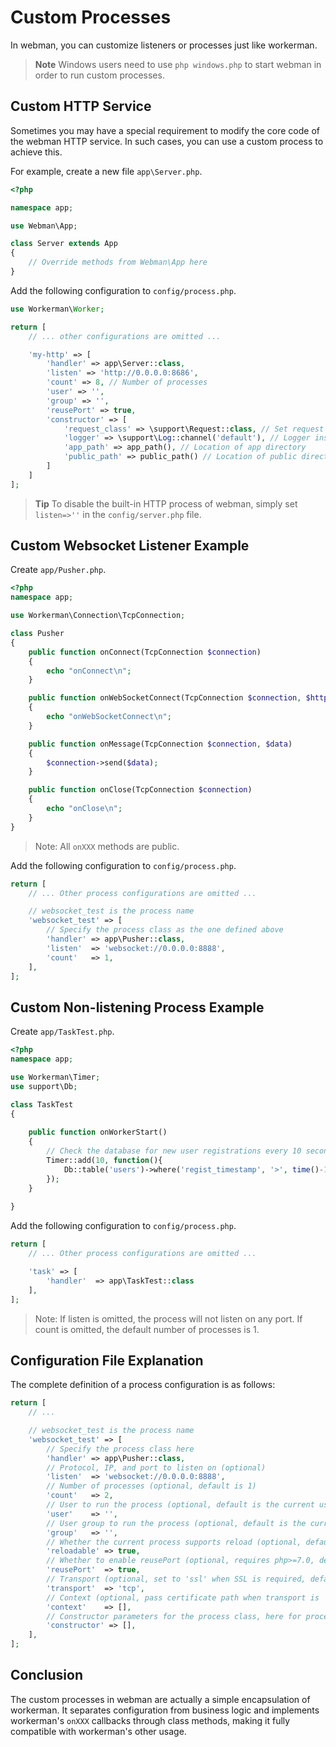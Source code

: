 # Custom Processes

In webman, you can customize listeners or processes just like workerman.

> **Note**
> Windows users need to use `php windows.php` to start webman in order to run custom processes.

## Custom HTTP Service
Sometimes you may have a special requirement to modify the core code of the webman HTTP service. In such cases, you can use a custom process to achieve this.

For example, create a new file `app\Server.php`.

```php
<?php

namespace app;

use Webman\App;

class Server extends App
{
    // Override methods from Webman\App here
}
```

Add the following configuration to `config/process.php`.

```php
use Workerman\Worker;

return [
    // ... other configurations are omitted ...

    'my-http' => [
        'handler' => app\Server::class,
        'listen' => 'http://0.0.0.0:8686',
        'count' => 8, // Number of processes
        'user' => '',
        'group' => '',
        'reusePort' => true,
        'constructor' => [
            'request_class' => \support\Request::class, // Set request class
            'logger' => \support\Log::channel('default'), // Logger instance
            'app_path' => app_path(), // Location of app directory
            'public_path' => public_path() // Location of public directory
        ]
    ]
];
```

> **Tip**
> To disable the built-in HTTP process of webman, simply set `listen=>''` in the `config/server.php` file.

## Custom Websocket Listener Example
Create `app/Pusher.php`.

```php
<?php
namespace app;

use Workerman\Connection\TcpConnection;

class Pusher
{
    public function onConnect(TcpConnection $connection)
    {
        echo "onConnect\n";
    }

    public function onWebSocketConnect(TcpConnection $connection, $http_buffer)
    {
        echo "onWebSocketConnect\n";
    }

    public function onMessage(TcpConnection $connection, $data)
    {
        $connection->send($data);
    }

    public function onClose(TcpConnection $connection)
    {
        echo "onClose\n";
    }
}
```

> Note: All `onXXX` methods are public.

Add the following configuration to `config/process.php`.

```php
return [
    // ... Other process configurations are omitted ...

    // websocket_test is the process name
    'websocket_test' => [
        // Specify the process class as the one defined above
        'handler' => app\Pusher::class,
        'listen'  => 'websocket://0.0.0.0:8888',
        'count'   => 1,
    ],
];
```

## Custom Non-listening Process Example
Create `app/TaskTest.php`.

```php
<?php
namespace app;

use Workerman\Timer;
use support\Db;

class TaskTest
{
  
    public function onWorkerStart()
    {
        // Check the database for new user registrations every 10 seconds
        Timer::add(10, function(){
            Db::table('users')->where('regist_timestamp', '>', time()-10)->get();
        });
    }
    
}
```
Add the following configuration to `config/process.php`.

```php
return [
    // ... Other process configurations are omitted ...

    'task' => [
        'handler'  => app\TaskTest::class
    ],
];
```

> Note: If listen is omitted, the process will not listen on any port. If count is omitted, the default number of processes is 1.

## Configuration File Explanation
The complete definition of a process configuration is as follows:

```php
return [
    // ... 

    // websocket_test is the process name
    'websocket_test' => [
        // Specify the process class here
        'handler' => app\Pusher::class,
        // Protocol, IP, and port to listen on (optional)
        'listen'  => 'websocket://0.0.0.0:8888',
        // Number of processes (optional, default is 1)
        'count'   => 2,
        // User to run the process (optional, default is the current user)
        'user'    => '',
        // User group to run the process (optional, default is the current user group)
        'group'   => '',
        // Whether the current process supports reload (optional, default is true)
        'reloadable' => true,
        // Whether to enable reusePort (optional, requires php>=7.0, default is true)
        'reusePort'  => true,
        // Transport (optional, set to 'ssl' when SSL is required, default is 'tcp')
        'transport'  => 'tcp',
        // Context (optional, pass certificate path when transport is 'ssl')
        'context'    => [], 
        // Constructor parameters for the process class, here for process\Pusher::class (optional)
        'constructor' => [],
    ],
];
```

## Conclusion
The custom processes in webman are actually a simple encapsulation of workerman. It separates configuration from business logic and implements workerman's `onXXX` callbacks through class methods, making it fully compatible with workerman's other usage.
